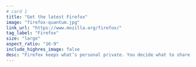 ```yaml
---
# card 1
title: "Get the latest Firefox"
image: "firefox-quantum.jpg"
link_url: "https://www.mozilla.org/firefox/"
tag_label: "Firefox"
size: "large"
aspect_ratio: "16-9"
include_highres_image: false
desc: "Firefox keeps what’s personal private. You decide what to share and when, because your life is your business, not ours."
---
```

